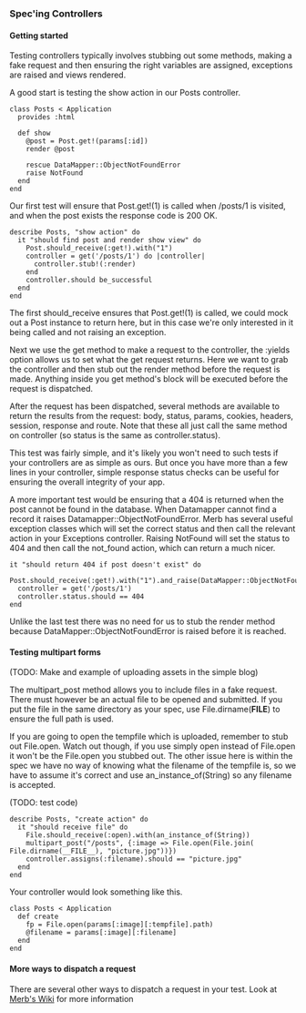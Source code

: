### Spec'ing Controllers

#### Getting started

Testing controllers typically involves stubbing out some methods, making a fake
request and then ensuring the right variables are assigned, exceptions are
raised and views rendered.

A good start is testing the show action in our Posts controller.

    class Posts < Application
      provides :html
  
      def show
        @post = Post.get!(params[:id])
        render @post
  
        rescue DataMapper::ObjectNotFoundError
        raise NotFound
      end
    end

Our first test will ensure that Post.get!(1) is called when /posts/1 is visited,
and when the post exists the response code is 200 OK.

    describe Posts, "show action" do
      it "should find post and render show view" do
        Post.should_receive(:get!).with("1")
        controller = get('/posts/1') do |controller|
          controller.stub!(:render)
        end
        controller.should be_successful
      end
    end

The first should_receive ensures that Post.get!(1) is called, we could mock out
a Post instance to return here, but in this case we're only interested in it
being called and not raising an exception.

Next we use the get method to make a request to the controller, the :yields
option allows us to set what the get request returns. Here we want to grab the
controller and then stub out the render method before the request is made.
Anything inside you get method's block will be executed before the request is
dispatched.

After the request has been dispatched, several methods are available to return
the results from the request: body, status, params, cookies, headers, session,
response and route. Note that these all just call the same method on controller
(so status is the same as controller.status).

This test was fairly simple, and it's likely you won't need to such tests if
your controllers are as simple as ours. But once you have more than a few lines
in your controller, simple response status checks can be useful for ensuring the
overall integrity of your app.

A more important test would be ensuring that a 404 is returned when the post
cannot be found in the database. When Datamapper cannot find a record it raises
Datamapper::ObjectNotFoundError. Merb has several useful exception classes which
will set the correct status and then call the relevant action in your Exceptions
controller. Raising NotFound will set the status to 404 and then call the
not_found action, which can return a much nicer.

    it "should return 404 if post doesn't exist" do
      Post.should_receive(:get!).with("1").and_raise(DataMapper::ObjectNotFoundError)
      controller = get('/posts/1')
      controller.status.should == 404
    end

Unlike the last test there was no need for us to stub the render method because
DataMapper::ObjectNotFoundError is raised before it is reached.

#### Testing multipart forms

(TODO: Make and example of uploading assets in the simple blog)

The multipart_post method allows you to include files in a fake request. There
must however be an actual file to be opened and submitted. If you put the file
in the same directory as your spec, use File.dirname(__FILE__) to ensure the
full path is used.

If you are going to open the tempfile which is uploaded, remember to stub out
File.open. Watch out though, if you use simply open instead of File.open it
won't be the File.open you stubbed out. The other issue here is within the spec
we have no way of knowing what the filename of the tempfile is, so we have to
assume it's correct and use an_instance_of(String) so any filename is accepted.

(TODO: test code)

    describe Posts, "create action" do 
      it "should receive file" do
        File.should_receive(:open).with(an_instance_of(String))
        multipart_post("/posts", {:image => File.open(File.join( File.dirname(__FILE__), "picture.jpg"))})
        controller.assigns(:filename).should == "picture.jpg"
      end
    end

Your controller would look something like this.

    class Posts < Application
      def create
        fp = File.open(params[:image][:tempfile].path)
        @filename = params[:image][:filename]
      end
    end

#### More ways to dispatch a request

There are several other ways to dispatch a request in your test. 
Look at [Merb's Wiki](http://wiki.merbivore.com/pages/controller-specs) for more information
